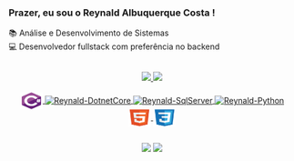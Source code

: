### Prazer, eu sou o Reynald Albuquerque Costa !

📚 Análise e Desenvolvimento de Sistemas<br>
💻 Desenvolvedor fullstack com preferência no backend 

##

<div align="center">
  <a href="https://github.com/Reynald-Albuquerque-Costa">
  <img height="180em" src="https://github-readme-stats.vercel.app/api?username=Reynald-Albuquerque-Costa&show_icons=true&theme=dark&include_all_commits=true&count_private=true"/>
  <img height="180em" src="https://github-readme-stats.vercel.app/api/top-langs/?username=Reynald-Albuquerque-Costa&layout=compact&langs_count=7&theme=dark"/>
</div>

<div style="display: inline_block" align="center"><br>
  <img align="center" alt="Reynald-Csharp" height="30" width="40" src="https://raw.githubusercontent.com/devicons/devicon/master/icons/csharp/csharp-original.svg">
  <img align="center" alt="Reynald-DotnetCore" height="30" width="40" src="https://cdn.jsdelivr.net/gh/devicons/devicon/icons/dotnetcore/dotnetcore-original.svg">
  <img align="center" alt="Reynald-SqlServer" height="30" width="40" src="https://img.icons8.com/color/344/microsoft-sql-server.png">
  <img align="center" alt="Reynald-Python" height="30" width="40" src="https://cdn.jsdelivr.net/gh/devicons/devicon/icons/python/python-original.svg">
  <img align="center" alt="Reynald-Html" height="30" width="40" src="https://raw.githubusercontent.com/devicons/devicon/master/icons/html5/html5-original.svg">
  <img align="center" alt="Reynald-Css" height="30" width="40" src="https://raw.githubusercontent.com/devicons/devicon/master/icons/css3/css3-original.svg">
</div>

##
 
<div align="center"> 
  <a href = "mailto:reynaldalbuquerquecosta@gmail.com"><img src="https://img.shields.io/badge/-Gmail-%23333?style=for-the-badge&logo=gmail&logoColor=white" target="_blank"></a>
  <a href="https://www.linkedin.com/in/reynald-albuquerque-costa-821121225/" target="_blank"><img src="https://img.shields.io/badge/-LinkedIn-%230077B5?style=for-the-badge&logo=linkedin&logoColor=white" target="_blank"></a> 
</div>
